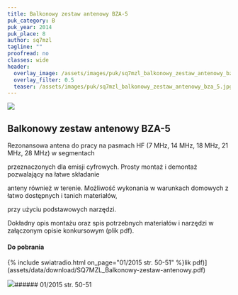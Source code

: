 ```yaml
---
title: Balkonowy zestaw antenowy BZA-5
puk_category: B
puk_year: 2014
puk_place: 8
author: sq7mzl
tagline: ""
proofread: no
classes: wide
header:
  overlay_image: /assets/images/puk/sq7mzl_balkonowy_zestaw_antenowy_bza_5.jpg
  overlay_filter: 0.5
  teaser: /assets/images/puk/sq7mzl_balkonowy_zestaw_antenowy_bza_5.jpg
---
```






 



![](assets/data/img/projects/2014-8-0.jpg) 



Balkonowy zestaw antenowy BZA-5
-------------------------------





 Rezonansowa antena do pracy na pasmach HF (7 MHz, 14 MHz, 18 MHz, 21 MHz, 28 MHz) w segmentach

 przeznaczonych dla emisji cyfrowych. Prosty montaż i demontaż pozwalający na łatwe składanie

 anteny również w terenie. Możliwość wykonania w warunkach domowych z łatwo dostępnych i tanich materiałów,

 przy użyciu podstawowych narzędzi.






 Dokładny opis montażu oraz spis potrzebnych materiałów i narzędzi w załączonym opisie konkursowym (plik pdf).



 
#### Do pobrania

{% include swiatradio.html on_page="01/2015 str. 50-51" %}lik pdf)](assets/data/download/SQ7MZL_Balkonowy-zestaw-antenowy.pdf)




![](assets/img/logo/sr_logo_s.jpg)###### 01/2015 str. 50-51

 





 



